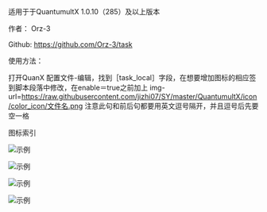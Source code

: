 适用于于QuantumultX 1.0.10（285）及以上版本

作者： Orz-3

Github: https://github.com/Orz-3/task

使用方法：

  打开QuanX 配置文件-编辑，找到［task_local］字段，在想要增加图标的相应签到脚本段落中修改，在enable＝true之前加上
  img-url=https://raw.githubusercontent.com/jizhi07/SY/master/QuantumultX/icon/color_icon/文件名.png
  注意此句和前后句都要用英文逗号隔开，并且逗号后先要空一格


图标索引

![示例](https://raw.githubusercontent.com/jizhi07/SY/master/QuantumultX/image/1.png)

![示例](https://raw.githubusercontent.com/jizhi07/SY/master/QuantumultX/image/2.png)

![示例](https://raw.githubusercontent.com/jizhi07/SY/master/QuantumultX/image/3.png)

![示例](https://raw.githubusercontent.com/jizhi07/SY/master/QuantumultX/image/4.png)

